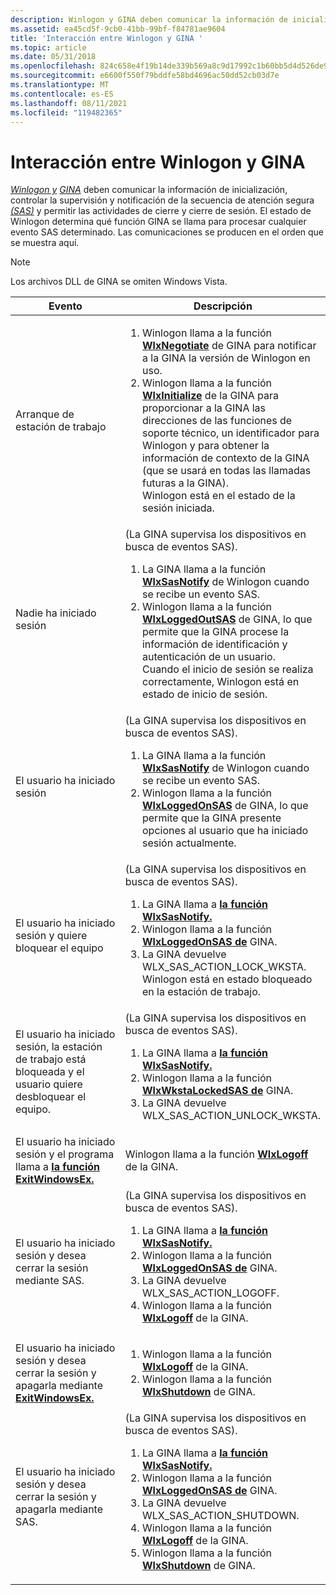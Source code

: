 ```yaml
---
description: Winlogon y GINA deben comunicar la información de inicialización, controlar la supervisión y notificación de la secuencia de atención segura (SAS) y permitir las actividades de cierre y cierre de sesión.
ms.assetid: ea45cd5f-9cb0-41bb-99bf-f84781ae9604
title: 'Interacción entre Winlogon y GINA '
ms.topic: article
ms.date: 05/31/2018
ms.openlocfilehash: 824c658e4f19b14de339b569a8c9d17992c1b60bb5d4d526de949ce76cd1554d
ms.sourcegitcommit: e6600f550f79bddfe58bd4696ac50dd52cb03d7e
ms.translationtype: MT
ms.contentlocale: es-ES
ms.lasthandoff: 08/11/2021
ms.locfileid: "119482365"
---
```

# <a name="interaction-between-winlogon-and-gina"></a>Interacción entre Winlogon y GINA 

[*Winlogon y*](../secgloss/w-gly.md) [*GINA*](../secgloss/g-gly.md) deben comunicar la información de inicialización, controlar la supervisión y notificación de la secuencia de atención segura [*(SAS)*](../secgloss/s-gly.md) y permitir las actividades de cierre y cierre de sesión. El estado de Winlogon determina qué función GINA se llama para procesar cualquier evento SAS determinado. Las comunicaciones se producen en el orden que se muestra aquí.

> [!Note]  
> Los archivos DLL de GINA se omiten Windows Vista.

 



<table>
<colgroup>
<col style="width: 50%" />
<col style="width: 50%" />
</colgroup>
<thead>
<tr class="header">
<th>Evento</th>
<th>Descripción</th>
</tr>
</thead>
<tbody>
<tr class="odd">
<td>Arranque de estación de trabajo</td>
<td><ol>
<li>Winlogon llama a la función <a href="/windows/desktop/api/Winwlx/nf-winwlx-wlxnegotiate"><strong>WlxNegotiate</strong></a> de GINA para notificar a la GINA la versión de Winlogon en uso.</li>
<li>Winlogon llama a la función <a href="/windows/desktop/api/Winwlx/nf-winwlx-wlxinitialize"><strong>WlxInitialize</strong></a> de la GINA para proporcionar a la GINA las <a href="/windows/desktop/SecGloss/c-gly"><em></em></a> direcciones de las funciones de soporte técnico, un identificador para Winlogon y para obtener la información de contexto de la GINA (que se usará en todas las llamadas futuras a la GINA).<br/> Winlogon está en el estado de la sesión iniciada.<br/></li>
</ol></td>
</tr>
<tr class="even">
<td>Nadie ha iniciado sesión</td>
<td>(La GINA supervisa los dispositivos en busca de eventos SAS).
<ol>
<li>La GINA llama a la función <a href="/windows/desktop/api/winwlx/nc-winwlx-pwlx_sas_notify"><strong>WlxSasNotify</strong></a> de Winlogon cuando se recibe un evento SAS.</li>
<li>Winlogon llama a la función <a href="/windows/desktop/api/Winwlx/nf-winwlx-wlxloggedoutsas"><strong>WlxLoggedOutSAS</strong></a> de GINA, lo que permite que la GINA procese la información de identificación y autenticación de un usuario.<br/> Cuando el inicio de sesión se realiza correctamente, Winlogon está en estado de inicio de sesión.<br/></li>
</ol></td>
</tr>
<tr class="odd">
<td>El usuario ha iniciado sesión</td>
<td>(La GINA supervisa los dispositivos en busca de eventos SAS).
<ol>
<li>La GINA llama a la función <a href="/windows/desktop/api/winwlx/nc-winwlx-pwlx_sas_notify"><strong>WlxSasNotify</strong></a> de Winlogon cuando se recibe un evento SAS.</li>
<li>Winlogon llama a la función <a href="/windows/desktop/api/Winwlx/nf-winwlx-wlxloggedonsas"><strong>WlxLoggedOnSAS</strong></a> de GINA, lo que permite que la GINA presente opciones al usuario que ha iniciado sesión actualmente.</li>
</ol></td>
</tr>
<tr class="even">
<td>El usuario ha iniciado sesión y quiere bloquear el equipo</td>
<td>(La GINA supervisa los dispositivos en busca de eventos SAS).
<ol>
<li>La GINA llama a <a href="/windows/desktop/api/winwlx/nc-winwlx-pwlx_sas_notify"><strong>la función WlxSasNotify.</strong></a></li>
<li>Winlogon llama a la función <a href="/windows/desktop/api/Winwlx/nf-winwlx-wlxloggedonsas"><strong>WlxLoggedOnSAS de</strong></a> GINA.</li>
<li>La GINA devuelve WLX_SAS_ACTION_LOCK_WKSTA.<br/> Winlogon está en estado bloqueado en la estación de trabajo.<br/></li>
</ol></td>
</tr>
<tr class="odd">
<td>El usuario ha iniciado sesión, la estación de trabajo está bloqueada y el usuario quiere desbloquear el equipo.</td>
<td>(La GINA supervisa los dispositivos en busca de eventos SAS).
<ol>
<li>La GINA llama a <a href="/windows/desktop/api/winwlx/nc-winwlx-pwlx_sas_notify"><strong>la función WlxSasNotify.</strong></a></li>
<li>Winlogon llama a la función <a href="/windows/desktop/api/Winwlx/nf-winwlx-wlxwkstalockedsas"><strong>WlxWkstaLockedSAS de</strong></a> GINA.</li>
<li>La GINA devuelve WLX_SAS_ACTION_UNLOCK_WKSTA.</li>
</ol></td>
</tr>
<tr class="even">
<td>El usuario ha iniciado sesión y el programa llama a <a href="/windows/desktop/api/winuser/nf-winuser-exitwindowsex"><strong>la función ExitWindowsEx.</strong></a></td>
<td>Winlogon llama a la función <a href="/windows/desktop/api/Winwlx/nf-winwlx-wlxlogoff"><strong>WlxLogoff</strong></a> de la GINA.</td>
</tr>
<tr class="odd">
<td>El usuario ha iniciado sesión y desea cerrar la sesión mediante SAS.</td>
<td>(La GINA supervisa los dispositivos en busca de eventos SAS).
<ol>
<li>La GINA llama a <a href="/windows/desktop/api/winwlx/nc-winwlx-pwlx_sas_notify"><strong>la función WlxSasNotify.</strong></a></li>
<li>Winlogon llama a la función <a href="/windows/desktop/api/Winwlx/nf-winwlx-wlxloggedonsas"><strong>WlxLoggedOnSAS de</strong></a> GINA.</li>
<li>La GINA devuelve WLX_SAS_ACTION_LOGOFF.</li>
<li>Winlogon llama a la función <a href="/windows/desktop/api/Winwlx/nf-winwlx-wlxlogoff"><strong>WlxLogoff</strong></a> de la GINA.</li>
</ol></td>
</tr>
<tr class="even">
<td>El usuario ha iniciado sesión y desea cerrar la sesión y apagarla mediante <a href="/windows/desktop/api/winuser/nf-winuser-exitwindowsex"> <strong>ExitWindowsEx.</strong></a></td>
<td><ol>
<li>Winlogon llama a la función <a href="/windows/desktop/api/Winwlx/nf-winwlx-wlxlogoff"><strong>WlxLogoff</strong></a> de la GINA.</li>
<li>Winlogon llama a la función <a href="/windows/desktop/api/Winwlx/nf-winwlx-wlxshutdown"><strong>WlxShutdown</strong></a> de GINA.</li>
</ol></td>
</tr>
<tr class="odd">
<td>El usuario ha iniciado sesión y desea cerrar la sesión y apagarla mediante SAS.</td>
<td>(La GINA supervisa los dispositivos en busca de eventos SAS).
<ol>
<li>La GINA llama a <a href="/windows/desktop/api/winwlx/nc-winwlx-pwlx_sas_notify"><strong>la función WlxSasNotify.</strong></a></li>
<li>Winlogon llama a la función <a href="/windows/desktop/api/Winwlx/nf-winwlx-wlxloggedonsas"><strong>WlxLoggedOnSAS de</strong></a> GINA.</li>
<li>La GINA devuelve WLX_SAS_ACTION_SHUTDOWN.</li>
<li>Winlogon llama a la función <a href="/windows/desktop/api/Winwlx/nf-winwlx-wlxlogoff"><strong>WlxLogoff</strong></a> de la GINA.</li>
<li>Winlogon llama a la función <a href="/windows/desktop/api/Winwlx/nf-winwlx-wlxshutdown"><strong>WlxShutdown</strong></a> de GINA.</li>
</ol></td>
</tr>
</tbody>
</table>



 

 

 
